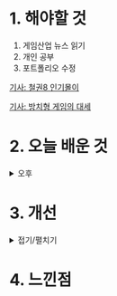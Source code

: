 
# 1. 해야할 것

1. 게임산업 뉴스 읽기 
2. 개인 공부  
3. 포트폴리오 수정

[기사: 철권8 인기몰이](https://www.gamemeca.com/view.php?gid=1745682)

[기사: 방치형 게임의 대세](https://www.greened.kr/news/articleView.html?idxno=305866)

# 2. 오늘 배운 것



<details>
<summary>오후</summary>


</details>




# 3. 개선


<details>
<summary>접기/펼치기</summary>


</details>



# 4. 느낀점


